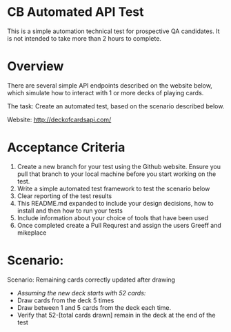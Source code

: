 # CB Automated API Test

This is a simple automation technical test for prospective QA candidates. It is not intended to take more than 2 hours to complete.

# Overview

There are several simple API endpoints described on the website below, which simulate how to interact with 1 or more decks of playing cards.

The task: Create an automated test, based on the scenario described below.

Website: http://deckofcardsapi.com/ 

# Acceptance Criteria
1. Create a new branch for your test using the Github website. Ensure you pull that branch to your local machine before you start working on the test.
2. Write a simple automated test framework to test the scenario below
3. Clear reporting of the test results
4. This README.md expanded to include your design decisions, how to install and then how to run your tests
5. Include information about your choice of tools that have been used
6. Once completed create a Pull Requrest and assign the users Greeff and mikeplace

# Scenario:

Scenario: Remaining cards correctly updated after drawing
- *Assuming the new deck starts with 52 cards:*
- Draw cards from the deck 5 times
- Draw between 1 and 5 cards from the deck each time.
- Verify that 52-[total cards drawn] remain in the deck at the end of the test
